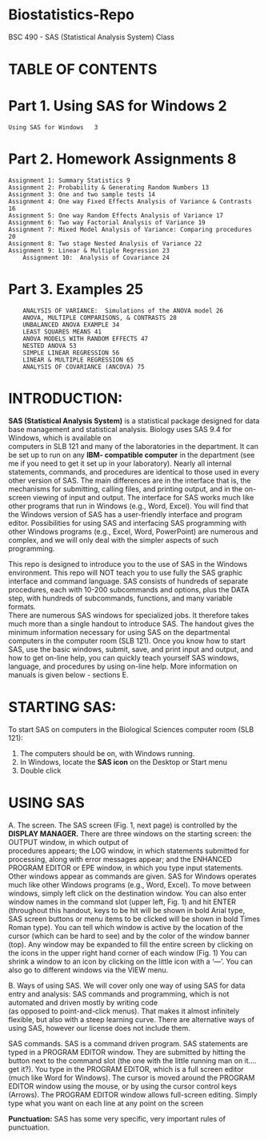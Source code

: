 # Biostatistics-Repo
BSC 490 - SAS (Statistical Analysis System)  Class

# TABLE OF CONTENTS


# Part 1. Using SAS for Windows	2
	Using SAS for Windows	3
# Part 2. Homework Assignments	8
	Assignment 1: Summary Statistics 9
	Assignment 2: Probability & Generating Random Numbers 13
	Assignment 3: One and two sample tests 14
	Assignment 4: One way Fixed Effects Analysis of Variance & Contrasts 16
	Assignment 5: One way Random Effects Analysis of Variance 17
	Assignment 6: Two way Factorial Analysis of Variance 19
	Assignment 7: Mixed Model Analysis of Variance: Comparing procedures 20
	Assignment 8: Two stage Nested Analysis of Variance 22
	Assignment 9: Linear & Multiple Regression 23
        Assignment 10:  Analysis of Covariance 24
# Part 3. Examples 25
        ANALYSIS OF VARIANCE:  Simulations of the ANOVA model 26
        ANOVA, MULTIPLE COMPARISONS, & CONTRASTS 28
        UNBALANCED ANOVA EXAMPLE 34
        LEAST SQUARES MEANS 41
        ANOVA MODELS WITH RANDOM EFFECTS 47
        NESTED ANOVA 53
        SIMPLE LINEAR REGRESSION 56
        LINEAR & MULTIPLE REGRESSION 65
        ANALYSIS OF COVARIANCE (ANCOVA)	75

# INTRODUCTION:

  **SAS (Statistical Analysis System)** is a statistical package designed for data base management and statistical analysis. Biology uses SAS 9.4 for Windows, which is available on   
  computers in SLB 121 and many of the laboratories in the department. It can be set up to run on any **IBM- compatible computer** in the department (see me if you need to get it set 
  up   in your laboratory).
  Nearly all internal statements, commands, and procedures are identical to those used in every other version of SAS. The main differences are in the interface that is, the   
  mechanisms for submitting, calling files, and printing output, and in the on-screen viewing of input and output. The interface for SAS works much like other programs that run in 
  Windows (e.g., Word, Excel). You will find that the Windows version of SAS has a user-friendly interface and program editor. Possibilities for using SAS and interfacing SAS 
  programming with other Windows programs (e.g., Excel, Word, PowerPoint) are numerous and complex, and we will only deal with the simpler aspects of such programming.
 
  This repo is designed to introduce you to the use of SAS in the Windows environment. This repo will NOT teach you to use fully the SAS graphic interface and command language.   SAS consists of hundreds of separate procedures, each with 10-200 subcommands and options, plus the DATA step, with hundreds of subcommands, functions, and many variable formats.  
  There are numerous SAS windows for specialized jobs. It therefore takes much more than a single handout to introduce SAS. The handout gives the minimum information necessary for 
  using SAS on the departmental computers in the computer room (SLB 121). Once you know how to start SAS, use the basic windows, submit, save, and print input and output, and how to 
  get on-line help, you can quickly teach yourself SAS windows, language, and procedures by using on-line help. More information on manuals is given below - sections E.


# STARTING SAS:

   To start SAS on computers in the Biological Sciences computer room (SLB 121):
   1) The computers should be on, with Windows running.
   2) In Windows, locate the **SAS icon** on the Desktop or Start menu
   3) Double click


# USING SAS

  A. The screen. The SAS screen (Fig. 1, next page) is controlled by the **DISPLAY MANAGER.** There are three windows on the starting screen: the OUTPUT window, in which output of   
  procedures appears; the LOG window, in which statements submitted for processing, along with error messages appear; and the ENHANCED PROGRAM EDITOR or EPE window, in which you type 
  input statements. Other windows appear as commands are given. SAS for Windows operates much like other Windows programs (e.g., Word, Excel). To move between windows, simply left 
  click on the destination window. You can also enter window names in the command slot (upper left, Fig. 1) and hit ENTER (throughout this handout, keys to be hit will be shown in 
  bold Arial type, SAS screen buttons or menu items to be clicked will be shown in bold Times Roman type). You can tell which window is active by the location of the cursor (which 
  can be hard to see) and by the color of the window banner (top). Any window may be expanded to fill the entire screen by clicking on the icons in the upper right hand corner of 
  each window (Fig. 1) You can shrink a window to an icon by clicking on the little icon with a ‘—’. You can also go to different windows via the VIEW menu.

  B. Ways of using SAS. We will cover only one way of using SAS for data entry and analysis: SAS commands and programming, which is not automated and driven mostly by writing code  
  (as opposed to point-and-click menus). That makes it almost infinitely flexible, but also with a steep learning curve. There are alternative ways of using SAS, however our license 
  does not include them.

  SAS commands. SAS is a command driven program. SAS statements are typed in a PROGRAM EDITOR window. They are submitted by hitting the button next to the command slot (the one with   the little running man on it…. get it?). You type in the PROGRAM EDITOR, which is a full screen editor (much like Word for Windows). The cursor is moved around the PROGRAM EDITOR 
  window using the mouse, or by using the cursor control keys (Arrows). The PROGRAM EDITOR window allows full-screen editing. Simply type what you want on each line at any point on 
  the screen


  **Punctuation:** SAS has some very specific, very important rules of punctuation.




